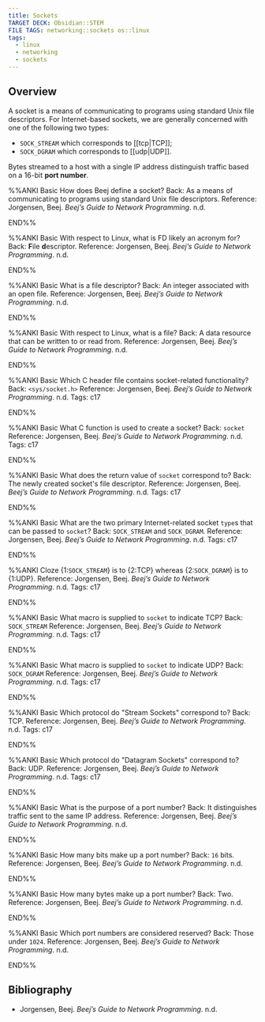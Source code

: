 ```yaml
---
title: Sockets
TARGET DECK: Obsidian::STEM
FILE TAGS: networking::sockets os::linux
tags:
  - linux
  - networking
  - sockets
---
```


## Overview

A socket is a means of communicating to programs using standard Unix file descriptors. For Internet-based sockets, we are generally concerned with one of the following two types:

* `SOCK_STREAM` which corresponds to [[tcp|TCP]];
* `SOCK_DGRAM` which corresponds to [[udp|UDP]].

Bytes streamed to a host with a single IP address distinguish traffic based on a 16-bit **port number**. 

%%ANKI
Basic
How does Beej define a socket?
Back: As a means of communicating to programs using standard Unix file descriptors.
Reference: Jorgensen, Beej. _Beej’s Guide to Network Programming_. n.d.
<!--ID: 1754340341563-->
END%%

%%ANKI
Basic
With respect to Linux, what is FD likely an acronym for?
Back: **F**ile **d**escriptor.
Reference: Jorgensen, Beej. _Beej’s Guide to Network Programming_. n.d.
<!--ID: 1754340341566-->
END%%

%%ANKI
Basic
What is a file descriptor?
Back: An integer associated with an open file.
Reference: Jorgensen, Beej. _Beej’s Guide to Network Programming_. n.d.
<!--ID: 1754340341569-->
END%%

%%ANKI
Basic
With respect to Linux, what is a file?
Back: A data resource that can be written to or read from.
Reference: Jorgensen, Beej. _Beej’s Guide to Network Programming_. n.d.
<!--ID: 1754342300794-->
END%%

%%ANKI
Basic
Which C header file contains socket-related functionality?
Back: `<sys/socket.h>`
Reference: Jorgensen, Beej. _Beej’s Guide to Network Programming_. n.d.
Tags: c17
<!--ID: 1754342300798-->
END%%

%%ANKI
Basic
What C function is used to create a socket?
Back: `socket`
Reference: Jorgensen, Beej. _Beej’s Guide to Network Programming_. n.d.
Tags: c17
<!--ID: 1754342300803-->
END%%

%%ANKI
Basic
What does the return value of `socket` correspond to?
Back: The newly created socket's file descriptor.
Reference: Jorgensen, Beej. _Beej’s Guide to Network Programming_. n.d.
Tags: c17
<!--ID: 1754342300807-->
END%%

%%ANKI
Basic
What are the two primary Internet-related socket `type`s that can be passed to `socket`?
Back: `SOCK_STREAM` and `SOCK_DGRAM`.
Reference: Jorgensen, Beej. _Beej’s Guide to Network Programming_. n.d.
Tags: c17
<!--ID: 1754342300812-->
END%%

%%ANKI
Cloze
{1:`SOCK_STREAM`} is to {2:TCP} whereas {2:`SOCK_DGRAM`} is to {1:UDP}.
Reference: Jorgensen, Beej. _Beej’s Guide to Network Programming_. n.d.
Tags: c17
<!--ID: 1754342300816-->
END%%

%%ANKI
Basic
What macro is supplied to `socket` to indicate TCP?
Back: `SOCK_STREAM`
Reference: Jorgensen, Beej. _Beej’s Guide to Network Programming_. n.d.
Tags: c17
<!--ID: 1754342300820-->
END%%

%%ANKI
Basic
What macro is supplied to `socket` to indicate UDP?
Back: `SOCK_DGRAM`
Reference: Jorgensen, Beej. _Beej’s Guide to Network Programming_. n.d.
Tags: c17
<!--ID: 1754342300824-->
END%%

%%ANKI
Basic
Which protocol do "Stream Sockets" correspond to?
Back: TCP.
Reference: Jorgensen, Beej. _Beej’s Guide to Network Programming_. n.d.
Tags: c17
<!--ID: 1754342300829-->
END%%

%%ANKI
Basic
Which protocol do "Datagram Sockets" correspond to?
Back: UDP.
Reference: Jorgensen, Beej. _Beej’s Guide to Network Programming_. n.d.
Tags: c17
<!--ID: 1754342300833-->
END%%

%%ANKI
Basic
What is the purpose of a port number?
Back: It distinguishes traffic sent to the same IP address.
Reference: Jorgensen, Beej. _Beej’s Guide to Network Programming_. n.d.
<!--ID: 1754343624413-->
END%%

%%ANKI
Basic
How many bits make up a port number?
Back: `16` bits.
Reference: Jorgensen, Beej. _Beej’s Guide to Network Programming_. n.d.
<!--ID: 1754343624421-->
END%%

%%ANKI
Basic
How many bytes make up a port number?
Back: Two.
Reference: Jorgensen, Beej. _Beej’s Guide to Network Programming_. n.d.
<!--ID: 1754343624425-->
END%%

%%ANKI
Basic
Which port numbers are considered reserved?
Back: Those under `1024`.
Reference: Jorgensen, Beej. _Beej’s Guide to Network Programming_. n.d.
<!--ID: 1754343624429-->
END%%

## Bibliography

* Jorgensen, Beej. _Beej’s Guide to Network Programming_. n.d.